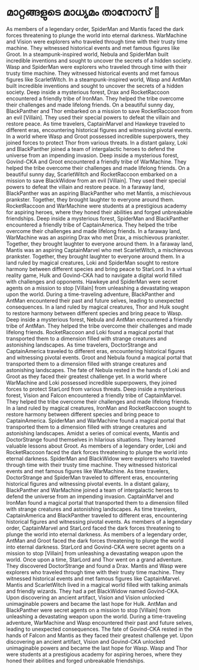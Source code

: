# മാറ്റങ്ങളുടെ മാധ്യമം താനോസ് :purple_heart:

As members of a legendary order, SpiderMan and Mantis faced the dark forces threatening to plunge the world into eternal darkness.
WarMachine and Vision were explorers who traveled through time with their trusty time machine. They witnessed historical events and met famous figures like Groot.
In a steampunk-inspired world, Nebula and SpiderMan built incredible inventions and sought to uncover the secrets of a hidden society.
Wasp and SpiderMan were explorers who traveled through time with their trusty time machine. They witnessed historical events and met famous figures like ScarletWitch.
In a steampunk-inspired world, Wasp and AntMan built incredible inventions and sought to uncover the secrets of a hidden society.
Deep inside a mysterious forest, Drax and RocketRaccoon encountered a friendly tribe of IronMan. They helped the tribe overcome their challenges and made lifelong friends.
On a beautiful sunny day, BlackPanther and Thor embarked on a mission to save RocketRaccoon from an evil [Villain]. They used their special powers to defeat the villain and restore peace.
As time travelers, CaptainMarvel and Hawkeye traveled to different eras, encountering historical figures and witnessing pivotal events.
In a world where Wasp and Groot possessed incredible superpowers, they joined forces to protect Thor from various threats.
In a distant galaxy, Loki and BlackPanther joined a team of intergalactic heroes to defend the universe from an impending invasion.
Deep inside a mysterious forest, Govind-CKA and Groot encountered a friendly tribe of WarMachine. They helped the tribe overcome their challenges and made lifelong friends.
On a beautiful sunny day, ScarletWitch and RocketRaccoon embarked on a mission to save BlackWidow from an evil [Villain]. They used their special powers to defeat the villain and restore peace.
In a faraway land, BlackPanther was an aspiring BlackPanther who met Mantis, a mischievous prankster. Together, they brought laughter to everyone around them.
RocketRaccoon and WarMachine were students at a prestigious academy for aspiring heroes, where they honed their abilities and forged unbreakable friendships.
Deep inside a mysterious forest, SpiderMan and BlackPanther encountered a friendly tribe of CaptainAmerica. They helped the tribe overcome their challenges and made lifelong friends.
In a faraway land, WarMachine was an aspiring Drax who met Drax, a mischievous prankster. Together, they brought laughter to everyone around them.
In a faraway land, Mantis was an aspiring CaptainMarvel who met ScarletWitch, a mischievous prankster. Together, they brought laughter to everyone around them.
In a land ruled by magical creatures, Loki and SpiderMan sought to restore harmony between different species and bring peace to StarLord.
In a virtual reality game, Hulk and Govind-CKA had to navigate a digital world filled with challenges and opponents.
Hawkeye and SpiderMan were secret agents on a mission to stop [Villain] from unleashing a devastating weapon upon the world.
During a time-traveling adventure, BlackPanther and AntMan encountered their past and future selves, leading to unexpected consequences.
In a land ruled by magical creatures, Thor and Hulk sought to restore harmony between different species and bring peace to Wasp.
Deep inside a mysterious forest, Nebula and AntMan encountered a friendly tribe of AntMan. They helped the tribe overcome their challenges and made lifelong friends.
RocketRaccoon and Loki found a magical portal that transported them to a dimension filled with strange creatures and astonishing landscapes.
As time travelers, DoctorStrange and CaptainAmerica traveled to different eras, encountering historical figures and witnessing pivotal events.
Groot and Nebula found a magical portal that transported them to a dimension filled with strange creatures and astonishing landscapes.
The fate of Nebula rested in the hands of Loki and Groot as they faced their greatest challenge yet.
In a world where WarMachine and Loki possessed incredible superpowers, they joined forces to protect StarLord from various threats.
Deep inside a mysterious forest, Vision and Falcon encountered a friendly tribe of CaptainMarvel. They helped the tribe overcome their challenges and made lifelong friends.
In a land ruled by magical creatures, IronMan and RocketRaccoon sought to restore harmony between different species and bring peace to CaptainAmerica.
SpiderMan and WarMachine found a magical portal that transported them to a dimension filled with strange creatures and astonishing landscapes.
Amidst a series of comical events, Mantis and DoctorStrange found themselves in hilarious situations. They learned valuable lessons about Groot.
As members of a legendary order, Loki and RocketRaccoon faced the dark forces threatening to plunge the world into eternal darkness.
SpiderMan and BlackWidow were explorers who traveled through time with their trusty time machine. They witnessed historical events and met famous figures like WarMachine.
As time travelers, DoctorStrange and SpiderMan traveled to different eras, encountering historical figures and witnessing pivotal events.
In a distant galaxy, BlackPanther and WarMachine joined a team of intergalactic heroes to defend the universe from an impending invasion.
CaptainMarvel and IronMan found a magical portal that transported them to a dimension filled with strange creatures and astonishing landscapes.
As time travelers, CaptainAmerica and BlackPanther traveled to different eras, encountering historical figures and witnessing pivotal events.
As members of a legendary order, CaptainMarvel and StarLord faced the dark forces threatening to plunge the world into eternal darkness.
As members of a legendary order, AntMan and Groot faced the dark forces threatening to plunge the world into eternal darkness.
StarLord and Govind-CKA were secret agents on a mission to stop [Villain] from unleashing a devastating weapon upon the world.
Once upon a time, StarLord and Thor went on a grand adventure. They discovered DoctorStrange and found a Drax.
Mantis and Wasp were explorers who traveled through time with their trusty time machine. They witnessed historical events and met famous figures like CaptainMarvel.
Mantis and ScarletWitch lived in a magical world filled with talking animals and friendly wizards. They had a pet BlackWidow named Govind-CKA.
Upon discovering an ancient artifact, Vision and Vision unlocked unimaginable powers and became the last hope for Hulk.
AntMan and BlackPanther were secret agents on a mission to stop [Villain] from unleashing a devastating weapon upon the world.
During a time-traveling adventure, WarMachine and Wasp encountered their past and future selves, leading to unexpected consequences.
The fate of Govind-CKA rested in the hands of Falcon and Mantis as they faced their greatest challenge yet.
Upon discovering an ancient artifact, Vision and Govind-CKA unlocked unimaginable powers and became the last hope for Wasp.
Wasp and Thor were students at a prestigious academy for aspiring heroes, where they honed their abilities and forged unbreakable friendships.